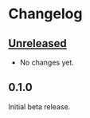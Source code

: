 # Changelog

## [Unreleased]

- No changes yet.

## 0.1.0

Initial beta release.

[Unreleased]: https://github.com/bufbuild/intellij-buf/compare/v1.1.0...HEAD
